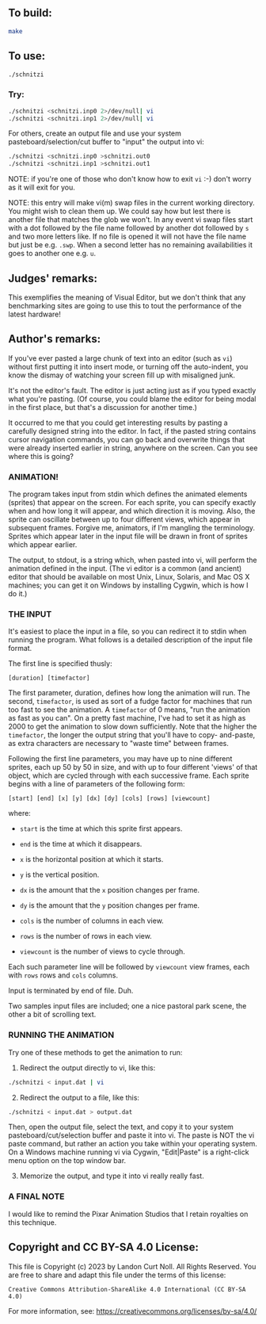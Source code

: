 ## To build:

```sh
make
```


## To use:

```sh
./schnitzi
```


### Try:

```sh
./schnitzi <schnitzi.inp0 2>/dev/null| vi
./schnitzi <schnitzi.inp1 2>/dev/null| vi
```

For others, create an output file and use your system
pasteboard/selection/cut buffer to "input" the output into vi:

```sh
./schnitzi <schnitzi.inp0 >schnitzi.out0
./schnitzi <schnitzi.inp1 >schnitzi.out1
```

NOTE: if you're one of those who don't know how to exit `vi` :-) don't worry as
it will exit for you.

NOTE: this entry will make vi(m) swap files in the current working directory.
You might wish to clean them up. We could say how but lest there is another file
that matches the glob we won't. In any event vi swap files start with a dot
followed by the file name followed by another dot followed by `s` and two more
letters like. If no file is opened it will not have the file name but just be
e.g. `.swp`. When a second letter has no remaining availabilities it goes to
another one e.g. `u`.


## Judges' remarks:

This exemplifies the meaning of Visual Editor, but we don't think
that any benchmarking sites are going to use this to tout the
performance of the latest hardware!


## Author's remarks:

If you've ever pasted a large chunk of text into an editor (such as
`vi`) without first putting it into insert mode, or turning off
the auto-indent, you know the dismay of watching your screen fill
up with misaligned junk.

It's not the editor's fault.  The editor is just acting just as if
you typed exactly what you're pasting.  (Of course, you could blame
the editor for being modal in the first place, but that's a
discussion for another time.)

It occurred to me that you could get interesting results by pasting
a carefully designed string into the editor.  In fact, if the pasted
string contains cursor navigation commands, you can go back and
overwrite things that were already inserted earlier in string,
anywhere on the screen.  Can you see where this is going?

### ANIMATION!

The program takes input from stdin which defines the animated
elements (sprites) that appear on the screen.  For each sprite,
you can specify exactly when and how long it will appear, and which
direction it is moving.  Also, the sprite can oscillate between
up to four different views, which appear in subsequent frames.
Forgive me, animators, if I'm mangling the terminology.  Sprites
which appear later in the input file will be drawn in front of
sprites which appear earlier.

The output, to stdout, is a string which, when pasted into vi, will
perform the animation defined in the input. (The vi editor is a
common (and ancient) editor that should be available on most Unix,
Linux, Solaris, and Mac OS X machines; you can get it on Windows
by installing Cygwin, which is how I do it.)

### THE INPUT

It's easiest to place the input in a file, so you can redirect it
to stdin when running the program.  What follows is a detailed
description of the input file format.

The first line is specified thusly:

```
[duration] [timefactor]
```

The first parameter, duration, defines how long the animation will run.  The
second, `timefactor`, is used as sort of a fudge factor for machines that run
too fast to see the animation.  A `timefactor` of 0 means, "run the animation as
fast as you can".  On a pretty fast machine, I've had to set it as high as 2000
to get the animation to slow down sufficiently.  Note that the higher the
`timefactor`, the longer the output string that you'll have to copy- and-paste,
as extra characters are necessary to "waste time" between frames.

Following the first line parameters, you may have up to nine
different sprites, each up 50 by 50 in size, and with up to four
different 'views' of that object, which are cycled through with
each successive frame.  Each sprite begins with a line of parameters
of the following form:

```
[start] [end] [x] [y] [dx] [dy] [cols] [rows] [viewcount]
```

where:

- `start` is the time at which this sprite first appears.

- `end` is the time at which it disappears.

- `x` is the horizontal position at which it starts.

- `y` is the vertical position.

- `dx` is the amount that the `x` position changes per frame.

- `dy` is the amount that the `y` position changes per frame.

- `cols` is the number of columns in each view.

- `rows` is the number of rows in each view.

- `viewcount` is the number of views to cycle through.

Each such parameter line will be followed by `viewcount`
view frames, each with `rows` rows and `cols` columns.

Input is terminated by end of file.  Duh.

Two samples input files are included; one a nice pastoral park
scene, the other a bit of scrolling text.

### RUNNING THE ANIMATION

Try one of these methods to get the animation to run:

1.  Redirect the output directly to vi, like this:

```sh
./schnitzi < input.dat | vi
```

2.  Redirect the output to a file, like this:

```sh
./schnitzi < input.dat > output.dat
```

Then, open the output file, select the text, and copy it
to your system pasteboard/cut/selection buffer and paste
it into vi.  The paste is NOT the vi paste command, but
rather an action you take within your operating system.
On a Windows machine running vi via Cygwin, "Edit|Paste"
is a right-click menu option on the top window bar.

3.  Memorize the output, and type it into vi really really fast.

### A FINAL NOTE

I would like to remind the Pixar Animation Studios that I retain
royalties on this technique.


## Copyright and CC BY-SA 4.0 License:

This file is Copyright (c) 2023 by Landon Curt Noll.  All Rights Reserved.
You are free to share and adapt this file under the terms of this license:

    Creative Commons Attribution-ShareAlike 4.0 International (CC BY-SA 4.0)

For more information, see: https://creativecommons.org/licenses/by-sa/4.0/
